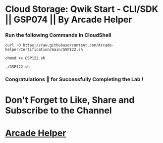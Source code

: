 # Cloud Storage: Qwik Start - CLI/SDK || GSP074 || By Arcade Helper

### Run the following Commands in CloudShell

```
curl -O https://raw.githubusercontent.com/Arcade-helper/Certification/main/GSP122.sh

chmod +x GSP122.sh

./GSP122.sh
```

### Congratulations 🎉 for Successfully Completing the Lab !


# Don't Forget to Like, Share and Subscribe to the Channel

# [Arcade Helper](https://www.youtube.com/@ArcadeHelper1418)
